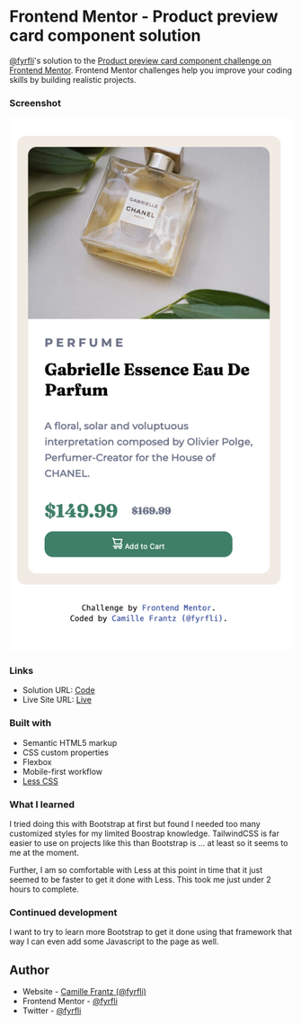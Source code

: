 # Frontend Mentor - Product preview card component solution

[@fyrfli](https://www.frontendmentor.io/profile/fyrfli)'s solution to the [Product preview card component challenge on Frontend Mentor](https://www.frontendmentor.io/challenges/product-preview-card-component-GO7UmttRfa). Frontend Mentor challenges help you improve your coding skills by building realistic projects. 


### Screenshot
![](img/mobile-screenshot.png)

### Links

- Solution URL: [Code](https://github.com/fyrfli/product-preview-card)
- Live Site URL: [Live](https://fyrfli.github.io/product-preview-card)

### Built with

- Semantic HTML5 markup
- CSS custom properties
- Flexbox
- Mobile-first workflow
- [Less CSS](https://lesscss.org)

### What I learned

I tried doing this with Bootstrap at first but found I needed too many customized styles for my limited Boostrap knowledge. TailwindCSS is far easier to use on projects like this than Bootstrap is ... at least so it seems to me at the moment. 

Further, I am so comfortable with Less at this point in time that it just seemed to be faster to get it done with Less. This took me just under 2 hours to complete.


### Continued development

I want to try to learn more Bootstrap to get it done using that framework that way I can even add some Javascript to the page as well. 


## Author

- Website - [Camille Frantz (@fyrfli)](https://fyrfli.io)
- Frontend Mentor - [@fyrfli](https://www.frontendmentor.io/profile/fyrfli)
- Twitter - [@fyrfli](https://www.twitter.com/fyrfli)
